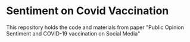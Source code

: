 # Sentiment on Covid Vaccination
This repository holds the code and materials from paper "Public Opinion Sentiment and COVID-19 vaccination on Social Media" 

